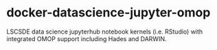 # docker-datascience-jupyter-omop
LSCSDE data science jupyterhub notebook kernels (i.e. RStudio) with integrated OMOP support including Hades and DARWIN.
